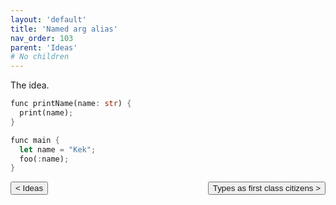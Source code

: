 ```yaml
---
layout: 'default'
title: 'Named arg alias'
nav_order: 103
parent: 'Ideas'
# No children
---
```


The idea.
```rust
func printName(name: str) {
  print(name);
}

func main {
  let name = "Kek";
  foo(:name);
}
```
<button class="btn btn-outline" style="float: left;">
    <a style="text-decoration: none;" href="/Jacy-Dev-Book/ideas/index.html">< Ideas</a>
</button>
<button class="btn btn-outline" style="float: right;">
    <a style="text-decoration: none;" href="/Jacy-Dev-Book/ideas/types-as-first-class-citizens.html">Types as first class citizens ></a>
</button>
